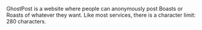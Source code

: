 GhostPost is a website where people can anonymously post Boasts or Roasts of whatever they want. Like most services, there is a character limit: 280 characters.
